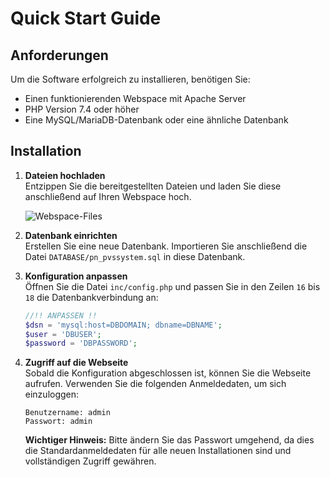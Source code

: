 # Quick Start Guide

## Anforderungen

Um die Software erfolgreich zu installieren, benötigen Sie:

- Einen funktionierenden Webspace mit Apache Server
- PHP Version 7.4 oder höher
- Eine MySQL/MariaDB-Datenbank oder eine ähnliche Datenbank

## Installation

1. **Dateien hochladen**  
   Entzippen Sie die bereitgestellten Dateien und laden Sie diese anschließend auf Ihren Webspace hoch.

   ![Webspace-Files](../../_media/webspace_files.png)

2. **Datenbank einrichten**  
   Erstellen Sie eine neue Datenbank. Importieren Sie anschließend die Datei `DATABASE/pn_pvssystem.sql` in diese Datenbank.

3. **Konfiguration anpassen**  
   Öffnen Sie die Datei `inc/config.php` und passen Sie in den Zeilen `16` bis `18` die Datenbankverbindung an:

   ```php
   //!! ANPASSEN !!
   $dsn = 'mysql:host=DBDOMAIN; dbname=DBNAME';
   $user = 'DBUSER';
   $password = 'DBPASSWORD';
   ```

4. **Zugriff auf die Webseite**  
   Sobald die Konfiguration abgeschlossen ist, können Sie die Webseite aufrufen. Verwenden Sie die folgenden Anmeldedaten, um sich einzuloggen:

   ```
   Benutzername: admin  
   Passwort: admin  
   ```

   **Wichtiger Hinweis:** Bitte ändern Sie das Passwort umgehend, da dies die Standardanmeldedaten für alle neuen Installationen sind und vollständigen Zugriff gewähren.